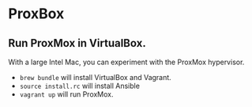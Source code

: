 # ProxBox

## Run ProxMox in VirtualBox.

With a large Intel Mac, you can experiment with the ProxMox hypervisor.

- `brew bundle` will install VirtualBox and Vagrant.
- `source install.rc` will install Ansible
- `vagrant up` will run ProxMox.
